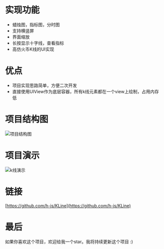 
# 实现功能
- 蜡烛图，指标图，分时图
- 支持横竖屏
- 界面缩放
- 长按显示十字线，查看指标
- 高仿火币K线的UI实现

# 优点
- 项目实现思路简单，方便二次开发
- 直接使用UIView作为底层容器，所有k线元素都在一个view上绘制，占用内存低

# 项目结构图
![项目结构图](https://upload-images.jianshu.io/upload_images/2208878-71716586f8eef4b6.png?imageMogr2/auto-orient/strip%7CimageView2/2/w/1240)

# 项目演示
![k线演示](https://upload-images.jianshu.io/upload_images/2208878-3d1d2b9966b261fe.gif?imageMogr2/auto-orient/strip)


# 链接
[https://github.com/h-js/KLine](https://github.com/h-js/KLine)

# 最后
如果你喜欢这个项目，欢迎给我一个star。我将持续更新这个项目 :)
